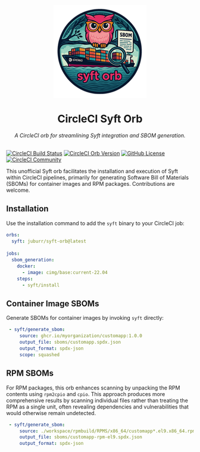 <div align="center">
  <img align="center" width="250" src="assets/logos/syft-orb-256px.png?v=2" alt="Syft Orb">
  <h1>CircleCI Syft Orb</h1>
  <i>A CircleCI orb for streamlining Syft integration and SBOM generation.</i><br /><br />
</div>

[![CircleCI Build Status](https://circleci.com/gh/juburr/syft-orb.svg?style=shield "CircleCI Build Status")](https://circleci.com/gh/juburr/syft-orb) [![CircleCI Orb Version](https://badges.circleci.com/orbs/juburr/syft-orb.svg)](https://circleci.com/developer/orbs/orb/juburr/syft-orb) [![GitHub License](https://img.shields.io/badge/license-MIT-lightgrey.svg)](https://raw.githubusercontent.com/juburr/syft-orb/master/LICENSE) [![CircleCI Community](https://img.shields.io/badge/community-CircleCI%20Discuss-343434.svg)](https://discuss.circleci.com/c/ecosystem/orbs)

This unofficial Syft orb facilitates the installation and execution of Syft within CircleCI pipelines, primarily for generating Software Bill of Materials (SBOMs) for container images and RPM packages. Contributions are welcome.

## Installation
Use the installation command to add the `syft` binary to your CircleCI job:

```yaml
orbs:
  syft: juburr/syft-orb@latest

jobs:
  sbom_generation:
    docker:
      - image: cimg/base:current-22.04
    steps:
      - syft/install
```

## Container Image SBOMs
Generate SBOMs for container images by invoking `syft` directly:

```yaml
 - syft/generate_sbom:
     source: ghcr.io/myorganization/customapp:1.0.0
     output_file: sboms/customapp.spdx.json
     output_format: spdx-json
     scope: squashed
```

## RPM SBOMs
For RPM packages, this orb enhances scanning by unpacking the RPM contents using `rpm2cpio` and `cpio`. This approach produces more comprehensive results by scanning individual files rather than treating the RPM as a single unit, often revealing dependencies and vulnerabilities that would otherwise remain undetected.

```yaml
 - syft/generate_sbom:
     source: ./workspace/rpmbuild/RPMS/x86_64/customapp*.el9.x86_64.rpm
     output_file: sboms/customapp-rpm-el9.spdx.json
     output_format: spdx-json
```

